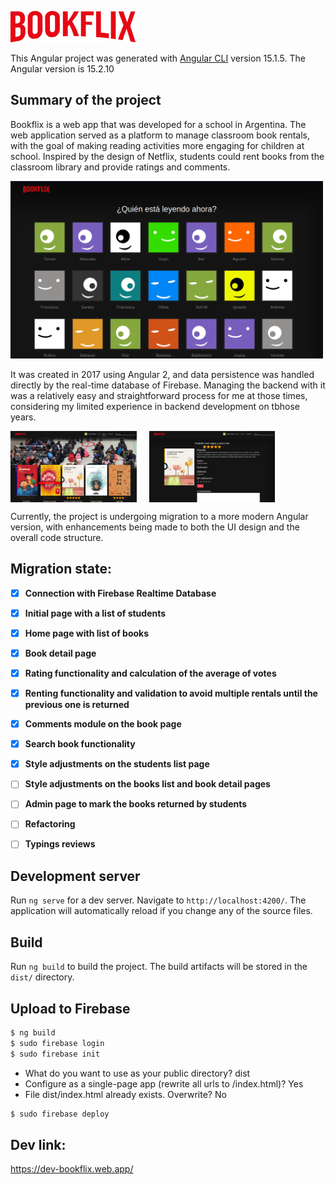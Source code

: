 ![Bookflix](/src/assets/logo.png)

This Angular project was generated with [Angular CLI](https://github.com/angular/angular-cli) version 15.1.5. The Angular version is 15.2.10

## Summary of the project
Bookflix is a web app that was developed for a school in Argentina. The web application served as a platform to manage classroom book rentals, with the goal of making reading activities more engaging for children at school. Inspired by the design of Netflix, students could rent books from the classroom library and provide ratings and comments.

<img src="./src/assets/screenshot-0.png" alt="Logo de Mi Proyecto" width="500"/>

It was created in 2017 using Angular 2, and data persistence was handled directly by the real-time database of Firebase. Managing the backend with it was a relatively easy and straightforward process for me at those times, considering my limited experience in backend development on tbhose years.

<div style="display: flex; justify-align:center; ">
<img src="./src/assets/screenshot-1.png" alt="Logo de Mi Proyecto" width="40%" style="margin-right:20px"/>
<img src="./src/assets/screenshot-2.png" alt="Logo de Mi Proyecto" width="40%"/>
</div>


Currently, the project is undergoing migration to a more modern Angular version, with enhancements being made to both the UI design and the overall code structure.

## Migration state:

- [X] **Connection with Firebase Realtime Database**
- [X] **Initial page with a list of students**
- [X] **Home page with list of books**
- [X] **Book detail page**
- [X] **Rating functionality and calculation of the average of votes**
- [X] **Renting functionality and validation to avoid multiple rentals until the previous one is returned**
- [X] **Comments module on the book page**
- [X] **Search book functionality**
- [X] **Style adjustments on the students list page**
- [ ] **Style adjustments on the books list and book detail pages**
- [ ] **Admin page to mark the books returned by students**
- [ ] **Refactoring**
- [ ] **Typings reviews**


## Development server

Run `ng serve` for a dev server. Navigate to `http://localhost:4200/`. The application will automatically reload if you change any of the source files.


## Build

Run `ng build` to build the project. The build artifacts will be stored in the `dist/` directory.

## Upload to Firebase

```sh
$ ng build
$ sudo firebase login
$ sudo firebase init
```

- What do you want to use as your public directory? dist
- Configure as a single-page app (rewrite all urls to /index.html)? Yes
- File dist/index.html already exists. Overwrite? No

```sh
$ sudo firebase deploy
```

## Dev link:
https://dev-bookflix.web.app/
